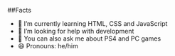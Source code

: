 ##Facts

- 🌱 I’m currently learning HTML, CSS and JavaScript
- 🤔 I’m looking for help with development
- 💬 You can also ask me about PS4 and PC games
- 😄 Pronouns: he/him

<!---
guimazito/guimazito is a ✨ special ✨ repository because its `README.md` (this file) appears on your GitHub profile.
You can click the Preview link to take a look at your changes.
--->
